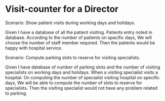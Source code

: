 # Visit-counter for a Director

Scenario: Show patient visits during working days and holidays.

Given I have a database of all the patient visiting.
Patients entry noted in database.
According to the number of patients on specific days,
We will choose the number of staff member required.
Then the patients would be happy with hospital service.

Scenario: Compute parking slots to reserve for visiting specialists.

Given I have database of number of parking slots
and the number of visiting specialists on working days and holidays.
When a visiting specialist visits a hospital.
On computing the number of specialist visiting hospital on specific days,
We will be able to compute the number of slots to reserve for specialists.
Then the visiting specialist would not have any problem related to parking.
